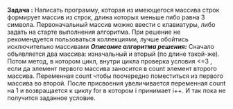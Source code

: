 **Задача :**
Написать программу, которая из имеющегося массива строк формирует массив из строк,
длина которых меньше либо равна 3 символа. Первоначальный массив можно ввести с клавиатуры, либо задать на старте выполнения алгоритма. 
При решение не рекомендуется пользоваться коллекциями, лучше обойтись исключительно массивами
***Описание алгоритма решения:***
Сначало объявляется два массива: изначальный и вторый (по длине такой-же). Потом метод, в котором цикл, внутри цикла проверка условия  <=3 , если да элемент первого массива заносится в count элемент второго массива. Переменная count чтобы поочередно поместиться из первого массива во второй. После присвоения увеличивается переменная count на 1 и возвращается к циклу for в котором i принимает i++. И так пока не получится заданное условие.